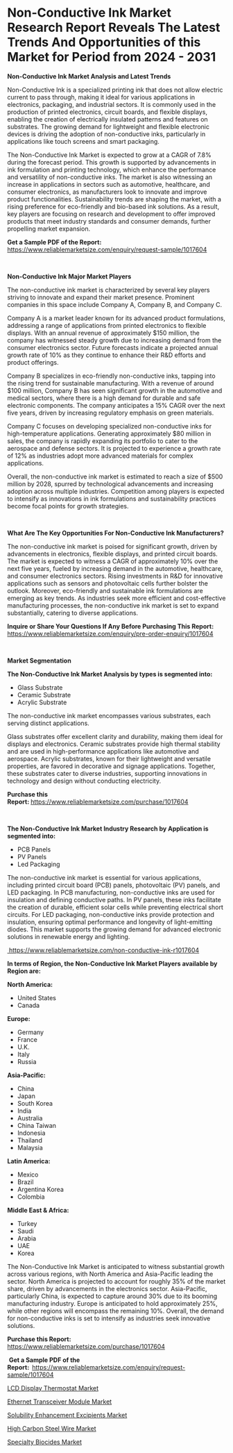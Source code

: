 <p><h1>Non-Conductive Ink Market Research Report Reveals The Latest Trends And Opportunities of this Market for Period from 2024 - 2031</h1></p><p><strong>Non-Conductive Ink Market Analysis and Latest Trends</strong></p>
<p><p>Non-Conductive Ink is a specialized printing ink that does not allow electric current to pass through, making it ideal for various applications in electronics, packaging, and industrial sectors. It is commonly used in the production of printed electronics, circuit boards, and flexible displays, enabling the creation of electrically insulated patterns and features on substrates. The growing demand for lightweight and flexible electronic devices is driving the adoption of non-conductive inks, particularly in applications like touch screens and smart packaging.</p><p>The Non-Conductive Ink Market is expected to grow at a CAGR of 7.8% during the forecast period. This growth is supported by advancements in ink formulation and printing technology, which enhance the performance and versatility of non-conductive inks. The market is also witnessing an increase in applications in sectors such as automotive, healthcare, and consumer electronics, as manufacturers look to innovate and improve product functionalities. Sustainability trends are shaping the market, with a rising preference for eco-friendly and bio-based ink solutions. As a result, key players are focusing on research and development to offer improved products that meet industry standards and consumer demands, further propelling market expansion.</p></p>
<p><strong>Get a Sample PDF of the Report:&nbsp;</strong> <a href="https://www.reliablemarketsize.com/enquiry/request-sample/1017604">https://www.reliablemarketsize.com/enquiry/request-sample/1017604</a></p>
<p>&nbsp;</p>
<p><strong>Non-Conductive Ink Major Market Players</strong></p>
<p><p>The non-conductive ink market is characterized by several key players striving to innovate and expand their market presence. Prominent companies in this space include Company A, Company B, and Company C.</p><p>Company A is a market leader known for its advanced product formulations, addressing a range of applications from printed electronics to flexible displays. With an annual revenue of approximately $150 million, the company has witnessed steady growth due to increasing demand from the consumer electronics sector. Future forecasts indicate a projected annual growth rate of 10% as they continue to enhance their R&D efforts and product offerings.</p><p>Company B specializes in eco-friendly non-conductive inks, tapping into the rising trend for sustainable manufacturing. With a revenue of around $100 million, Company B has seen significant growth in the automotive and medical sectors, where there is a high demand for durable and safe electronic components. The company anticipates a 15% CAGR over the next five years, driven by increasing regulatory emphasis on green materials.</p><p>Company C focuses on developing specialized non-conductive inks for high-temperature applications. Generating approximately $80 million in sales, the company is rapidly expanding its portfolio to cater to the aerospace and defense sectors. It is projected to experience a growth rate of 12% as industries adopt more advanced materials for complex applications.</p><p>Overall, the non-conductive ink market is estimated to reach a size of $500 million by 2028, spurred by technological advancements and increasing adoption across multiple industries. Competition among players is expected to intensify as innovations in ink formulations and sustainability practices become focal points for growth strategies.</p></p>
<p>&nbsp;</p>
<p><strong>What Are The Key Opportunities For Non-Conductive Ink Manufacturers?</strong></p>
<p><p>The non-conductive ink market is poised for significant growth, driven by advancements in electronics, flexible displays, and printed circuit boards. The market is expected to witness a CAGR of approximately 10% over the next five years, fueled by increasing demand in the automotive, healthcare, and consumer electronics sectors. Rising investments in R&D for innovative applications such as sensors and photovoltaic cells further bolster the outlook. Moreover, eco-friendly and sustainable ink formulations are emerging as key trends. As industries seek more efficient and cost-effective manufacturing processes, the non-conductive ink market is set to expand substantially, catering to diverse applications.</p></p>
<p><strong>Inquire or Share Your Questions If Any Before Purchasing This Report:</strong> <a href="https://www.reliablemarketsize.com/enquiry/pre-order-enquiry/1017604">https://www.reliablemarketsize.com/enquiry/pre-order-enquiry/1017604</a></p>
<p>&nbsp;</p>
<p><strong>Market Segmentation</strong></p>
<p><strong>The Non-Conductive Ink Market Analysis by types is segmented into:</strong></p>
<p><ul><li>Glass Substrate</li><li>Ceramic Substrate</li><li>Acrylic Substrate</li></ul></p>
<p><p>The non-conductive ink market encompasses various substrates, each serving distinct applications. </p><p>Glass substrates offer excellent clarity and durability, making them ideal for displays and electronics. Ceramic substrates provide high thermal stability and are used in high-performance applications like automotive and aerospace. Acrylic substrates, known for their lightweight and versatile properties, are favored in decorative and signage applications. Together, these substrates cater to diverse industries, supporting innovations in technology and design without conducting electricity.</p></p>
<p><strong>Purchase this Report:&nbsp;</strong><a href="https://www.reliablemarketsize.com/purchase/1017604">https://www.reliablemarketsize.com/purchase/1017604</a></p>
<p>&nbsp;</p>
<p><strong>The Non-Conductive Ink Market Industry Research by Application is segmented into:</strong></p>
<p><ul><li>PCB Panels</li><li>PV Panels</li><li>Led Packaging</li></ul></p>
<p><p>The non-conductive ink market is essential for various applications, including printed circuit board (PCB) panels, photovoltaic (PV) panels, and LED packaging. In PCB manufacturing, non-conductive inks are used for insulation and defining conductive paths. In PV panels, these inks facilitate the creation of durable, efficient solar cells while preventing electrical short circuits. For LED packaging, non-conductive inks provide protection and insulation, ensuring optimal performance and longevity of light-emitting diodes. This market supports the growing demand for advanced electronic solutions in renewable energy and lighting.</p></p>
<p><a href="https://www.reliablemarketsize.com/non-conductive-ink-r1017604">&nbsp;https://www.reliablemarketsize.com/non-conductive-ink-r1017604</a></p>
<p><strong>In terms of Region, the Non-Conductive Ink Market Players available by Region are:</strong></p>
<p>
    <p> <strong> North America: </strong>
        <ul>
            <li>United States</li>
            <li>Canada</li>
        </ul>
        </p> 
    <p> <strong> Europe: </strong>
        <ul>
            <li>Germany</li>
            <li>France</li>
            <li>U.K.</li>
            <li>Italy</li>
            <li>Russia</li>
        </ul>
        </p> 
    <p> <strong> Asia-Pacific: </strong>
        <ul>
            <li>China</li>
            <li>Japan</li>
            <li>South Korea</li>
            <li>India</li>
            <li>Australia</li>
            <li>China Taiwan</li>
            <li>Indonesia</li>
            <li>Thailand</li>
            <li>Malaysia</li>
        </ul>
        </p> 
    <p> <strong> Latin America: </strong>
        <ul>
            <li>Mexico</li>
            <li>Brazil</li>
            <li>Argentina Korea</li>
            <li>Colombia</li>
        </ul>
        </p> 
    <p> <strong> Middle East & Africa: </strong>
        <ul>
            <li>Turkey</li>
            <li>Saudi</li>
            <li>Arabia</li>
            <li>UAE</li>
            <li>Korea</li>
        </ul>
    </p>
    </p>
<p><p>The Non-Conductive Ink Market is anticipated to witness substantial growth across various regions, with North America and Asia-Pacific leading the sector. North America is projected to account for roughly 35% of the market share, driven by advancements in the electronics sector. Asia-Pacific, particularly China, is expected to capture around 30% due to its booming manufacturing industry. Europe is anticipated to hold approximately 25%, while other regions will encompass the remaining 10%. Overall, the demand for non-conductive inks is set to intensify as industries seek innovative solutions.</p></p>
<p><strong>Purchase this Report: </strong><a href="https://www.reliablemarketsize.com/purchase/1017604">https://www.reliablemarketsize.com/purchase/1017604</a></p>
<p>&nbsp;<strong>Get a Sample PDF of the Report:&nbsp;&nbsp;</strong><a href="https://www.reliablemarketsize.com/enquiry/request-sample/1017604">https://www.reliablemarketsize.com/enquiry/request-sample/1017604</a></p>
<p><strong></strong></p>
<p><p><a href="https://medium.com/@liliartemva9/in-the-lcd-display-thermostat-market-the-main-focus-is-on-keeping-costs-low-and-getting-the-most-2c988ebdf93d">LCD Display Thermostat Market</a></p><p><a href="https://medium.com/@carolynwatkins697/the-ethernet-transceiver-module-market-research-report-provides-an-in-depth-and-up-to-date-2a7557146b2c">Ethernet Transceiver Module Market</a></p><p><a href="https://issuu.com/reportprime-2/docs/solubility-enhancement-excipients-m_663b659f682ba0">Solubility Enhancement Excipients Market</a></p><p><a href="https://www.linkedin.com/pulse/global-high-carbon-steel-wire-market-trends-innovations-forward-looking-toi5e?trackingId=fiNYrI7zT9ajwklgsLQOZw%3D%3D">High Carbon Steel Wire Market</a></p><p><a href="https://issuu.com/reportprime-2/docs/specialty-biocides-market-size-2030_6022d74903d148">Specialty Biocides Market</a></p></p>